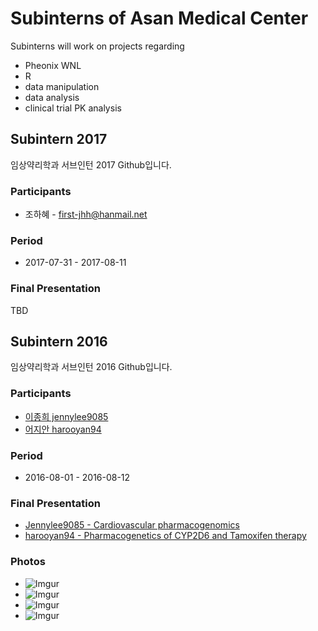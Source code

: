 # Subinterns of Asan Medical Center

Subinterns will work on projects regarding 

* Pheonix WNL
* R
* data manipulation
* data analysis
* clinical trial PK analysis

## Subintern 2017

임상약리학과 서브인턴 2017 Github입니다.

### Participants

* 조하혜 - <first-jhh@hanmail.net>

### Period

* 2017-07-31 - 2017-08-11

### Final Presentation

TBD

## Subintern 2016

임상약리학과 서브인턴 2016 Github입니다.

### Participants

* [이종희 jennylee9085](https://github.com/jennylee9085)
* [어지안 harooyan94](https://github.com/harooyan94)

### Period

* 2016-08-01 - 2016-08-12

### Final Presentation

* [Jennylee9085 - Cardiovascular pharmacogenomics](https://www.slideshare.net/secret/NWM4z342DhqgdA)
* [harooyan94 - 
Pharmacogenetics of CYP2D6 and Tamoxifen therapy](https://www.slideshare.net/secret/CQu4g8jF4Ycb9L)

### Photos

* ![Imgur](http://i.imgur.com/AAmFKoS.jpg)
* ![Imgur](http://i.imgur.com/2ZdmNKI.jpg)
* ![Imgur](http://i.imgur.com/Mb3V8lQ.jpg)
* ![Imgur](http://i.imgur.com/vKWYsfU.jpg)

